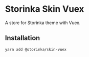 # Storinka Skin Vuex

A store for Storinka theme with Vuex.

## Installation

```shell
yarn add @storinka/skin-vuex
```
